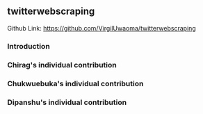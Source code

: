 ## twitterwebscraping

Github Link: https://github.com/VirgilUwaoma/twitterwebscraping

### Introduction

### Chirag's individual contribution

### Chukwuebuka's individual contribution

### Dipanshu's individual contribution